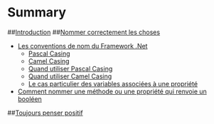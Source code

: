 # Summary

 
##[Introduction](README.md)
##[Nommer correctement les choses](NameThingsCorrectly/README.md)
   * [Les conventions de nom du Framework .Net](NamingConventionsInFrameworkDotNet/README.md)
       * [Pascal Casing](NamingConventionsInFrameworkDotNet/PascalCasing.md)
       * [Camel Casing](NamingConventionsInFrameworkDotNet/CamelCasing.md)
       * [Quand utiliser Pascal Casing](NamingConventionsInFrameworkDotNet/WhenToUsePascalCasing.md)
       * [Quand utiliser Camel Casing](NamingConventionsInFrameworkDotNet/WhenToUseCamelCasing.md)
       * [Le cas particulier des variables associées à une propriété](NamingConventionsInFrameworkDotNet/SpecialCaseOfVariablesThatAreBackingFieldsOfProperties.md)
   * [Comment nommer une méthode ou une propriété qui renvoie un booléen](NameThingsCorrectly/HowToCreateNameForBooleanMethodOrPrperty.md)

##[Toujours penser positif](ThinkPositive/README.md)

